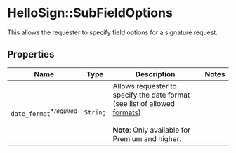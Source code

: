 # HelloSign::SubFieldOptions

This allows the requester to specify field options for a signature request.

## Properties

| Name | Type | Description | Notes |
| ---- | ---- | ----------- | ----- |
| `date_format`<sup>*_required_</sup> | ```String``` |  Allows requester to specify the date format (see list of allowed [formats](/api/reference/constants/#date-formats))<br><br>**Note**: Only available for Premium and higher.  |  |

